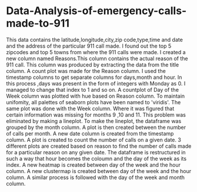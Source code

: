 # Data-Analysis-of-emergency-calls-made-to-911
This data contains the latitude,longitude,city,zip code,type,time and date and the address of the particular 911 call made.
I found out the top 5 zipcodes and top 5 towns from where the 911 calls were made.
I created a new column named Reasons.This column contains the actual reason of the 911 call. This column was produced by extracting the data from the title column. A count plot was made for the Reason column.
I used the timestamp columns to get separate columns for days,month and hour. In this process ,days was present in the form of integers with Monday as 0. I managed to change that index to 1 and so on.
A countplot of Day of the Week column was plotted with hue based on Reason column. To maintain unifomity, all palettes of seaborn plots have been named to 'viridis'.
The same plot was done with the Week column. Where it was figured that certain information was missing for months 9 ,10 and 11. This problem was eliminated by making a lineplot. To make the lineplot, the dataframe was grouped by the month column.
A plot is then created between the number of calls per month.
A new date column is created from the timestamp column.
A plot is created to count the number of calls on a given date.
3 different plots are created based on reason to find the number of calls made for a particular reason on any given date.
The dataframe is restructured in such a way that hour becomes the coloumn and the day of the week as its index.
A new heatmap is created between day of the week and the hour column.
A new clustermap is created between day of the week and the hour column.
A similar process is followed with the day of the week and month column.
